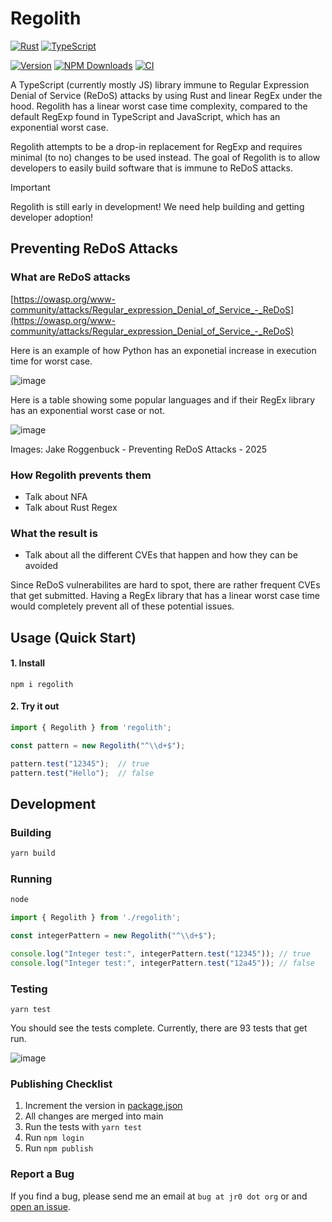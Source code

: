 # Regolith

[![Rust](https://img.shields.io/badge/Rust-1A5D8A?style=for-the-badge&logo=rust&logoColor=white)](https://github.com/JakeRoggenbuck?tab=repositories&q=&type=&language=rust&sort=stargazers)
[![TypeScript](https://img.shields.io/badge/typescript-%23007ACC.svg?style=for-the-badge&logo=typescript&logoColor=white)](https://github.com/JakeRoggenbuck?tab=repositories&q=&type=&language=typescript)

<!-- TODO: Update the links to the yet to be published package -->
[![Version](https://img.shields.io/npm/v/is_254_or_larger?style=for-the-badge)](https://www.npmjs.com/package/is_254_or_larger)
[![NPM Downloads](https://img.shields.io/npm/dy/is_254_or_larger?style=for-the-badge)](https://www.npmjs.com/package/is_254_or_larger)
[![CI](https://img.shields.io/github/actions/workflow/status/jakeroggenbuck/regolith/CI.yml?branch=main&style=for-the-badge)](https://github.com/JakeRoggenbuck/regolith/actions)

A TypeScript (currently mostly JS) library immune to Regular Expression Denial of Service (ReDoS) attacks by using Rust and linear RegEx under the hood. Regolith has a linear worst case time complexity, compared to the default RegExp found in TypeScript and JavaScript, which has an exponential worst case.

Regolith attempts to be a drop-in replacement for RegExp and requires minimal (to no) changes to be used instead. The goal of Regolith is to allow developers to easily build software that is immune to ReDoS attacks.

> [!IMPORTANT]
> Regolith is still early in development! We need help building and getting developer adoption!

## Preventing ReDoS Attacks

### What are ReDoS attacks

[https://owasp.org/www-community/attacks/Regular_expression_Denial_of_Service_-_ReDoS](https://owasp.org/www-community/attacks/Regular_expression_Denial_of_Service_-_ReDoS)

Here is an example of how Python has an exponetial increase in execution time for worst case.

![image](https://github.com/user-attachments/assets/bc346814-92ca-44c9-b906-d9fa22df7095)

Here is a table showing some popular languages and if their RegEx library has an exponential worst case or not.

![image](https://github.com/user-attachments/assets/e3e3fd36-35de-4958-b092-80ee04a590ec)

Images: Jake Roggenbuck - Preventing ReDoS Attacks - 2025

### How Regolith prevents them
- Talk about NFA
- Talk about Rust Regex

### What the result is
- Talk about all the different CVEs that happen and how they can be avoided

Since ReDoS vulnerabilites are hard to spot, there are rather frequent CVEs that get submitted. Having a RegEx library that has a linear worst case time would completely prevent all of these potential issues.

## Usage (Quick Start)

#### 1. Install

```
npm i regolith
```

#### 2. Try it out

```ts
import { Regolith } from 'regolith';

const pattern = new Regolith("^\\d+$");

pattern.test("12345");  // true
pattern.test("Hello");  // false
```

## Development

### Building

```sh
yarn build
```

### Running

```sh
node
```

```ts
import { Regolith } from './regolith';

const integerPattern = new Regolith("^\\d+$");

console.log("Integer test:", integerPattern.test("12345")); // true
console.log("Integer test:", integerPattern.test("12a45")); // false
```

### Testing

```
yarn test
```

You should see the tests complete. Currently, there are 93 tests that get run.

![image](https://github.com/user-attachments/assets/2b7a8140-a4f9-430d-8c59-d6369efa67ed)

### Publishing Checklist

1. Increment the version in [package.json](./package.json)
2. All changes are merged into main
3. Run the tests with `yarn test`
4. Run `npm login`
5. Run `npm publish`

### Report a Bug

If you find a bug, please send me an email at `bug at jr0 dot org` or and [open an issue](https://github.com/JakeRoggenbuck/regolith/issues).
